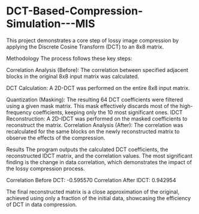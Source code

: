 # DCT-Based-Compression-Simulation---MIS
This project demonstrates a core step of lossy image compression by applying the Discrete Cosine Transform (DCT) to an 8x8 matrix.

Methodology
The process follows these key steps:

Correlation Analysis (Before): The correlation between specified adjacent blocks in the original 8x8 input matrix was calculated. 

DCT Calculation: A 2D-DCT was performed on the entire 8x8 input matrix. 

Quantization (Masking): The resulting 64 DCT coefficients were filtered using a given mask matrix. This mask effectively discards most of the high-frequency coefficients, keeping only the 10 most significant ones. 
IDCT Reconstruction: A 2D-IDCT was performed on the masked coefficients to reconstruct the matrix. 
Correlation Analysis (After): The correlation was recalculated for the same blocks on the newly reconstructed matrix to observe the effects of the compression. 

Results
The program outputs the calculated DCT coefficients, the reconstructed IDCT matrix, and the correlation values.  The most significant finding is the change in data correlation, which demonstrates the impact of the lossy compression process.

Correlation Before DCT: -0.595570 
Correlation After IDCT: 0.942954 

The final reconstructed matrix  is a close approximation of the original, achieved using only a fraction of the initial data, showcasing the efficiency of DCT in data compression.
